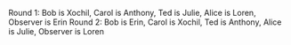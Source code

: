 Round 1: Bob is Xochil, Carol is Anthony, Ted is Julie, Alice is Loren, Observer is Erin
Round 2: Bob is Erin, Carol is Xochil, Ted is Anthony, Alice is Julie, Observer is Loren